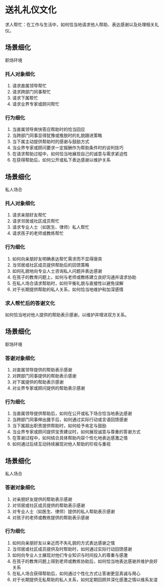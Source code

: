
# 送礼礼仪文化

求人帮忙：在工作与生活中，如何恰当地请求他人帮助、表达感谢以及处理相关礼仪。

## 场景细化

职场环境

### 托人对象细化

1. 请求直属领导帮忙
1. 请求跨部门同事帮忙
1. 请求下属帮忙
1. 请求业界专家或顾问帮忙

### 行为细化

1. 当直属领导爽快答应帮助时的恰当回应
1. 当跨部门同事显得犹豫或推脱时的礼貌跟进策略
1. 当下属主动提供帮助时的感谢与鼓励方式
1. 当业界专家或顾问要求一定报酬作为帮助条件时的谈判技巧
1. 在请求帮助过程中，如何恰当地展现自己的诚意与需求紧迫性
1. 在获得帮助后，如何公开或私下表达感谢以维护关系

## 场景细化

私人场合

### 托人对象细化

1. 请求亲朋好友帮忙
1. 请求邻居或社区成员帮忙
1. 请求专业人士（如医生、律师）私人帮忙
1. 请求孩子的老师或教练帮忙

### 行为细化

1. 如何向亲朋好友明确表达帮忙需求而不显得唐突
1. 当邻居或社区成员提供帮助后的回馈策略
1. 如何礼貌地向专业人士咨询私人问题并表达感谢
1. 在孩子的教育问题上，如何与老师或教练建立良好沟通并请求协助
1. 在私人场合请求帮助时，如何平衡礼貌与直接性以避免误解
1. 对于长期提供帮助的私人关系，如何恰当地维护和加深感情

### 求人帮忙后的答谢文化

如何恰当地对他人提供的帮助表示感谢，以维护并增进双方关系。

## 场景细化

职场环境

### 答谢对象细化

1. 对直属领导提供的帮助表示感谢
1. 对跨部门同事提供的帮助表示感谢
1. 对下属提供的帮助表示感谢
1. 对业界专家或顾问提供的帮助表示感谢

### 行为细化

1. 当直属领导提供帮助后，如何在公开或私下场合恰当地表达感谢
1. 当跨部门同事伸出援手后，如何通过实际行动或言语回馈感谢
1. 当下属超出职责提供帮助时，如何给予肯定与鼓励
1. 当业界专家或顾问提供宝贵建议时，如何展现诚意与尊重的答谢方式
1. 在答谢过程中，如何结合具体帮助内容个性化地表达感激之情
1. 如何通过后续互动持续展现对他人帮助的珍视与重视

## 场景细化

私人场合

### 答谢对象细化

1. 对亲朋好友提供的帮助表示感谢
1. 对邻居或社区成员提供的帮助表示感谢
1. 对专业人士（如医生、律师）提供的私人帮助表示感谢
1. 对孩子的老师或教练提供的帮助表示感谢

### 行为细化

1. 如何向亲朋好友以亲近而不失礼貌的方式表达感谢之情
1. 当邻居或社区成员提供及时帮助时，如何通过实际行动回馈感谢
1. 如何向专业人士展现对他们专业知识与时间投入的尊重与感激
1. 在孩子的教育问题上得到老师或教练协助后，如何恰当地表达感谢并维护良好关系
1. 在私人场合获得帮助后，如何通过个性化方式让答谢更显真诚与用心
1. 对于长期提供无私帮助的私人关系，如何定期回顾并深化感激之情以维系友谊

